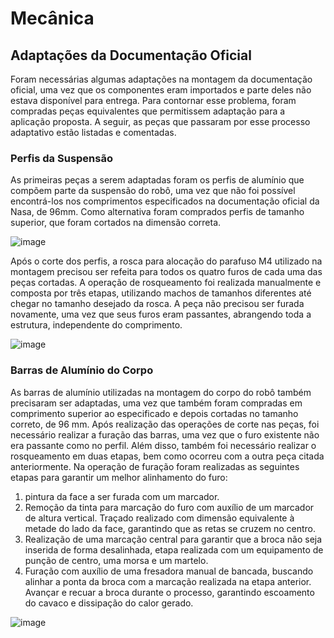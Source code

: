 # Mecânica

## Adaptações da Documentação Oficial
Foram necessárias algumas adaptações na montagem da documentação oficial, uma vez que os componentes eram importados e parte deles não estava disponível para entrega. Para contornar esse problema, foram compradas peças equivalentes que permitissem adaptação para a aplicação proposta.
A seguir, as peças que passaram por esse processo adaptativo estão listadas e comentadas.
### Perfis da Suspensão
As primeiras peças a serem adaptadas foram os perfis de alumínio que compõem parte da suspensão do robô, uma vez que não foi possível encontrá-los nos comprimentos especificados na documentação oficial da Nasa, de 96mm. Como alternativa foram comprados perfis de tamanho superior, que foram cortados na dimensão correta.

![image](https://github.com/pfeinsper/unmaned-ground-vehicle-2024.1/assets/62897902/4b00c4d5-f164-4cf2-847e-b903f16ecaa5)

Após o corte dos perfis, a rosca para alocação do parafuso M4 utilizado na montagem precisou ser refeita para todos os quatro furos de cada uma das peças cortadas. A operação de rosqueamento foi realizada manualmente e composta por três etapas, utilizando machos de tamanhos diferentes até chegar no tamanho desejado da rosca. A peça não precisou ser furada novamente, uma vez que seus furos eram passantes, abrangendo toda a estrutura, independente do comprimento.

![image](https://github.com/pfeinsper/unmaned-ground-vehicle-2024.1/assets/62897902/6dc17718-f09a-4de4-a52c-d962fd01e204)

### Barras de Alumínio do Corpo 
As barras de alumínio utilizadas na montagem do corpo do robô também precisaram ser adaptadas, uma vez que também foram compradas em comprimento superior ao especificado e depois cortadas no tamanho correto, de 96 mm.
Após realização das operações de corte nas peças, foi necessário realizar a furação das barras, uma vez que o furo existente não era passante como no perfil. Além disso, também foi necessário realizar o rosqueamento em duas etapas, bem como ocorreu com a outra peça citada anteriormente.
Na operação de furação foram realizadas as seguintes etapas para garantir um melhor alinhamento do furo:
1.	pintura da face a ser furada com um marcador.
2.	Remoção da tinta para marcação do furo com auxílio de um marcador de altura vertical. Traçado realizado com dimensão equivalente à metade do lado da face, garantindo que as retas se cruzem no centro.
3.	Realização de uma marcação central para garantir que a broca não seja inserida de forma desalinhada, etapa realizada com um equipamento de punção de centro, uma morsa e um martelo.
4.	Furação com auxílio de uma fresadora manual de bancada, buscando alinhar a ponta da broca com a marcação realizada na etapa anterior. Avançar e recuar a broca durante o processo, garantindo escoamento do cavaco e dissipação do calor gerado.

![image](https://github.com/pfeinsper/unmaned-ground-vehicle-2024.1/assets/62897902/f95e6519-0d76-4535-a70d-1e3676e8d23a)


